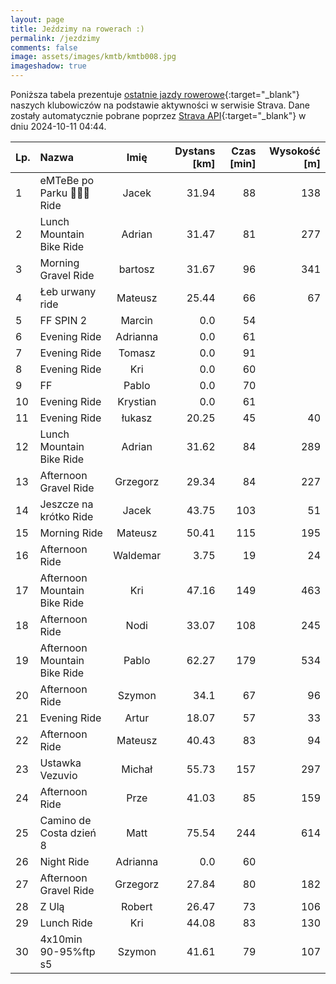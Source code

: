 ```yaml
---
layout: page
title: Jeździmy na rowerach :)
permalink: /jezdzimy
comments: false
image: assets/images/kmtb/kmtb008.jpg
imageshadow: true
---
```


Poniższa tabela prezentuje [ostatnie jazdy rowerowe](https://www.strava.com/clubs/336381){:target="_blank"} naszych klubowiczów na podstawie aktywności w serwisie Strava. Dane zostały automatycznie pobrane poprzez [Strava API](https://developers.strava.com/docs/reference/#api-Clubs-getClubActivitiesById){:target="_blank"} w dniu 2024-10-11 04:44.

Lp. | Nazwa | Imię | Dystans [km] | Czas [min] | Wysokość [m]
:--- | :--- | :---: | ---: | ---: | ---:
1|eMTeBe po Parku 🚴‍♂️🌳Ride|Jacek|31.94|88|138
2|Lunch Mountain Bike Ride|Adrian|31.47|81|277
3|Morning Gravel Ride|bartosz|31.67|96|341
4|Łeb urwany ride|Mateusz|25.44|66|67
5|FF SPIN 2|Marcin|0.0|54|
6|Evening Ride|Adrianna|0.0|61|
7|Evening Ride|Tomasz|0.0|91|
8|Evening Ride|Kri|0.0|60|
9|FF|Pablo|0.0|70|
10|Evening Ride|Krystian|0.0|61|
11|Evening Ride|łukasz|20.25|45|40
12|Lunch Mountain Bike Ride|Adrian|31.62|84|289
13|Afternoon Gravel Ride|Grzegorz|29.34|84|227
14|Jeszcze na krótko Ride|Jacek|43.75|103|51
15|Morning Ride|Mateusz|50.41|115|195
16|Afternoon Ride|Waldemar|3.75|19|24
17|Afternoon Mountain Bike Ride|Kri|47.16|149|463
18|Afternoon Ride|Nodi|33.07|108|245
19|Afternoon Mountain Bike Ride|Pablo|62.27|179|534
20|Afternoon Ride|Szymon|34.1|67|96
21|Evening Ride|Artur|18.07|57|33
22|Afternoon Ride|Mateusz|40.43|83|94
23|Ustawka Vezuvio|Michał|55.73|157|297
24|Afternoon Ride|Prze|41.03|85|159
25|Camino de Costa dzień 8|Matt|75.54|244|614
26|Night Ride|Adrianna|0.0|60|
27|Afternoon Gravel Ride|Grzegorz|27.84|80|182
28|Z Ulą|Robert|26.47|73|106
29|Lunch Ride|Kri|44.08|83|130
30|4x10min 90-95%ftp s5|Szymon|41.61|79|107
